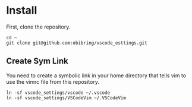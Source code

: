 # Install #####################################################################

First, clone the repository.

    cd ~
    git clone git@github.com:obibring/vscode_esttings.git

## Create Sym Link ############################################################

You need to create a symbolic link in your home directory that tells vim to
use the vimrc file from this repository.

    ln -sf vscode_settings/vscode ~/.vscode
    ln -sf vscode_settings/VSCodeVim ~/.VSCodeVim

